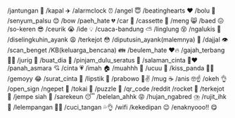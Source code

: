 /jantungan 💓
/kapal ✈️
/alarmclock ⏰️
/angel 😇
/beatinghearts ❤️
/bolu 🎂
/senyum_palsu 😊
/bow 
/paeh_hate 💔
/car 🚗
/cassette 📼
/meng 😸
/baed 😖
/so-keren 😎
/ceurik 😭
/ide 💡
/cuaca-bandung ⛅
/linglung 😵
/ngalukis 🎨
/diselingkuhin_ayank 😩
/terkejot 😳
/diputusin_ayank(malemnya) 🍺
/dajjal 👁
/scan_benget 
/KB(keluarga_bencana) 👪
/beulem_hate ❤️🔥
/gajah_terbang 🦋🐘
/jurig 👻
/buat_dia 💝
/pinjam_dulu_seratus 🤝
/salaman_cinta 👋❤️
/panah_asmara 💘
/cinta 💗
/imah 🏠
/muahhh 💋
/ucuu 🧸
/kiss_panda 🐼👄
/gemoyy 😂
/surat_cinta 💌
/lipstik 💄
/prabowo 🤏✌️
/mug ☕️
/anis 🤓☝️
/okeh 👌
/open_sign
/ngepet 🐽
/tokai 💩
/puzzle 🧩
/qr_code
/reddit
/rocket 🚀
/terkejot 🤯
/jempe siah 🤫
/sarekeun 😴
/belelan_ahhk 😝
/hujan_ngabred ⛈️
/rujit_ihk 🤮
/lelempangan 🚶‍♂️
/cuci_tangan 💦👌
/wifi
/kekedipan 😉
/enaknyooo!! 😋